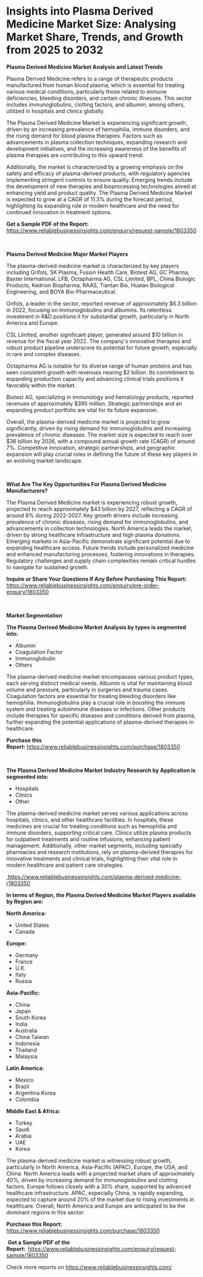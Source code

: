 <p><h1>Insights into Plasma Derived Medicine Market Size: Analysing Market Share, Trends, and Growth from 2025 to 2032</h1></p><p><strong>Plasma Derived Medicine Market Analysis and Latest Trends</strong></p>
<p><p>Plasma Derived Medicine refers to a range of therapeutic products manufactured from human blood plasma, which is essential for treating various medical conditions, particularly those related to immune deficiencies, bleeding disorders, and certain chronic illnesses. This sector includes immunoglobulins, clotting factors, and albumin, among others, utilized in hospitals and clinics globally.</p><p>The Plasma Derived Medicine Market is experiencing significant growth, driven by an increasing prevalence of hemophilia, immune disorders, and the rising demand for blood plasma therapies. Factors such as advancements in plasma collection techniques, expanding research and development initiatives, and the increasing awareness of the benefits of plasma therapies are contributing to this upward trend.</p><p>Additionally, the market is characterized by a growing emphasis on the safety and efficacy of plasma-derived products, with regulatory agencies implementing stringent controls to ensure quality. Emerging trends include the development of new therapies and bioprocessing technologies aimed at enhancing yield and product quality. The Plasma Derived Medicine Market is expected to grow at a CAGR of 11.3% during the forecast period, highlighting its expanding role in modern healthcare and the need for continued innovation in treatment options.</p></p>
<p><strong>Get a Sample PDF of the Report:&nbsp;</strong> <a href="https://www.reliablebusinessinsights.com/enquiry/request-sample/1803350?utm_campaign=3007&utm_medium=2&utm_source=Github&utm_content=ia&utm_term=08032025&utm_id=plasma-derived-medicine">https://www.reliablebusinessinsights.com/enquiry/request-sample/1803350</a></p>
<p>&nbsp;</p>
<p><strong>Plasma Derived Medicine Major Market Players</strong></p>
<p><p>The plasma-derived medicine market is characterized by key players including Grifols, SK Plasma, Fusion Health Care, Biotest AG, GC Pharma, Baxter International, LFB, Octapharma AG, CSL Limited, BPL, China Biologic Products, Kedrion Biopharma, RAAS, Tiantan Bio, Hualan Biological Engineering, and BOYA Bio-Pharmaceutical. </p><p>Grifols, a leader in the sector, reported revenue of approximately $6.3 billion in 2022, focusing on immunoglobulins and albumins. Its relentless investment in R&D positions it for substantial growth, particularly in North America and Europe.</p><p>CSL Limited, another significant player, generated around $10 billion in revenue for the fiscal year 2022. The company's innovative therapies and robust product pipeline underscore its potential for future growth, especially in rare and complex diseases.</p><p>Octapharma AG is notable for its diverse range of human proteins and has seen consistent growth with revenues nearing $2 billion. Its commitment to expanding production capacity and advancing clinical trials positions it favorably within the market.</p><p>Biotest AG, specializing in immunology and hematology products, reported revenues of approximately $395 million. Strategic partnerships and an expanding product portfolio are vital for its future expansion.</p><p>Overall, the plasma-derived medicine market is projected to grow significantly, driven by rising demand for immunoglobulins and increasing prevalence of chronic diseases. The market size is expected to reach over $36 billion by 2026, with a compound annual growth rate (CAGR) of around 7%. Competitive innovation, strategic partnerships, and geographic expansion will play crucial roles in defining the future of these key players in an evolving market landscape.</p></p>
<p>&nbsp;</p>
<p><strong>What Are The Key Opportunities For Plasma Derived Medicine Manufacturers?</strong></p>
<p><p>The Plasma Derived Medicine market is experiencing robust growth, projected to reach approximately $43 billion by 2027, reflecting a CAGR of around 8% during 2022-2027. Key growth drivers include increasing prevalence of chronic diseases, rising demand for immunoglobulins, and advancements in collection technologies. North America leads the market, driven by strong healthcare infrastructure and high plasma donations. Emerging markets in Asia-Pacific demonstrate significant potential due to expanding healthcare access. Future trends include personalized medicine and enhanced manufacturing processes, fostering innovations in therapies. Regulatory challenges and supply chain complexities remain critical hurdles to navigate for sustained growth.</p></p>
<p><strong>Inquire or Share Your Questions If Any Before Purchasing This Report:</strong> <a href="https://www.reliablebusinessinsights.com/enquiry/pre-order-enquiry/1803350?utm_campaign=3007&utm_medium=2&utm_source=Github&utm_content=ia&utm_term=08032025&utm_id=plasma-derived-medicine">https://www.reliablebusinessinsights.com/enquiry/pre-order-enquiry/1803350</a></p>
<p>&nbsp;</p>
<p><strong>Market Segmentation</strong></p>
<p><strong>The Plasma Derived Medicine Market Analysis by types is segmented into:</strong></p>
<p><ul><li>Albumin</li><li>Coagulation Factor</li><li>Immunoglobulin</li><li>Others</li></ul></p>
<p><p>The plasma-derived medicine market encompasses various product types, each serving distinct medical needs. Albumin is vital for maintaining blood volume and pressure, particularly in surgeries and trauma cases. Coagulation factors are essential for treating bleeding disorders like hemophilia. Immunoglobulins play a crucial role in boosting the immune system and treating autoimmune diseases or infections. Other products include therapies for specific diseases and conditions derived from plasma, further expanding the potential applications of plasma-derived therapies in healthcare.</p></p>
<p><strong>Purchase this Report:&nbsp;</strong><a href="https://www.reliablebusinessinsights.com/purchase/1803350?utm_campaign=3007&utm_medium=2&utm_source=Github&utm_content=ia&utm_term=08032025&utm_id=plasma-derived-medicine">https://www.reliablebusinessinsights.com/purchase/1803350</a></p>
<p>&nbsp;</p>
<p><strong>The Plasma Derived Medicine Market Industry Research by Application is segmented into:</strong></p>
<p><ul><li>Hospitals</li><li>Clinics</li><li>Other</li></ul></p>
<p><p>The plasma-derived medicine market serves various applications across hospitals, clinics, and other healthcare facilities. In hospitals, these medicines are crucial for treating conditions such as hemophilia and immune disorders, supporting critical care. Clinics utilize plasma products for outpatient treatments and routine infusions, enhancing patient management. Additionally, other market segments, including specialty pharmacies and research institutions, rely on plasma-derived therapies for innovative treatments and clinical trials, highlighting their vital role in modern healthcare and patient care strategies.</p></p>
<p><a href="https://www.reliablebusinessinsights.com/plasma-derived-medicine-r1803350?utm_campaign=3007&utm_medium=2&utm_source=Github&utm_content=ia&utm_term=08032025&utm_id=plasma-derived-medicine">&nbsp;https://www.reliablebusinessinsights.com/plasma-derived-medicine-r1803350</a></p>
<p><strong>In terms of Region, the Plasma Derived Medicine Market Players available by Region are:</strong></p>
<p>
    <p> <strong> North America: </strong>
        <ul>
            <li>United States</li>
            <li>Canada</li>
        </ul>
        </p> 
    <p> <strong> Europe: </strong>
        <ul>
            <li>Germany</li>
            <li>France</li>
            <li>U.K.</li>
            <li>Italy</li>
            <li>Russia</li>
        </ul>
        </p> 
    <p> <strong> Asia-Pacific: </strong>
        <ul>
            <li>China</li>
            <li>Japan</li>
            <li>South Korea</li>
            <li>India</li>
            <li>Australia</li>
            <li>China Taiwan</li>
            <li>Indonesia</li>
            <li>Thailand</li>
            <li>Malaysia</li>
        </ul>
        </p> 
    <p> <strong> Latin America: </strong>
        <ul>
            <li>Mexico</li>
            <li>Brazil</li>
            <li>Argentina Korea</li>
            <li>Colombia</li>
        </ul>
        </p> 
    <p> <strong> Middle East & Africa: </strong>
        <ul>
            <li>Turkey</li>
            <li>Saudi</li>
            <li>Arabia</li>
            <li>UAE</li>
            <li>Korea</li>
        </ul>
    </p>
    </p>
<p><p>The plasma-derived medicine market is witnessing robust growth, particularly in North America, Asia-Pacific (APAC), Europe, the USA, and China. North America leads with a projected market share of approximately 40%, driven by increasing demand for immunoglobulins and clotting factors. Europe follows closely with a 30% share, supported by advanced healthcare infrastructure. APAC, especially China, is rapidly expanding, expected to capture around 20% of the market due to rising investments in healthcare. Overall, North America and Europe are anticipated to be the dominant regions in this sector.</p></p>
<p><strong>Purchase this Report: </strong><a href="https://www.reliablebusinessinsights.com/purchase/1803350?utm_campaign=3007&utm_medium=2&utm_source=Github&utm_content=ia&utm_term=08032025&utm_id=plasma-derived-medicine">https://www.reliablebusinessinsights.com/purchase/1803350</a></p>
<p>&nbsp;<strong>Get a Sample PDF of the Report:&nbsp;&nbsp;</strong><a href="https://www.reliablebusinessinsights.com/enquiry/request-sample/1803350?utm_campaign=3007&utm_medium=2&utm_source=Github&utm_content=ia&utm_term=08032025&utm_id=plasma-derived-medicine">https://www.reliablebusinessinsights.com/enquiry/request-sample/1803350</a></p>
<p><strong></strong></p>
<p>Check more reports on <a href="https://www.reliablebusinessinsights.com/?utm_campaign=3007&utm_medium=2&utm_source=Github&utm_content=ia&utm_term=08032025&utm_id=plasma-derived-medicine">https://www.reliablebusinessinsights.com/</a></p>